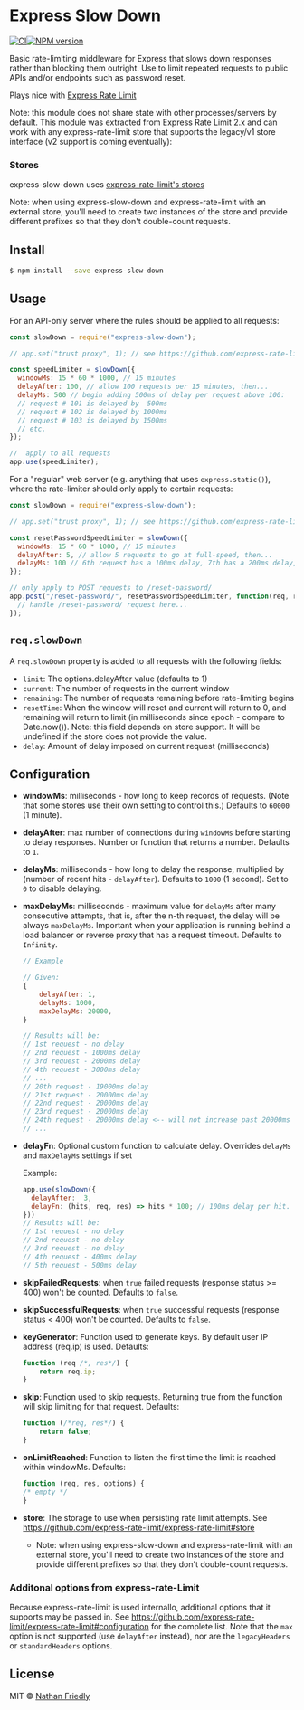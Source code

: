# Express Slow Down

[![CI](https://github.com/nfriedly/express-slow-down/actions/workflows/main.yml/badge.svg)](https://github.com/nfriedly/express-slow-down/actions/workflows/main.yml)[![NPM version](http://badge.fury.io/js/express-slow-down.png)](https://npmjs.org/package/express-slow-down "View this project on NPM")

Basic rate-limiting middleware for Express that slows down responses rather than blocking them outright. Use to limit repeated requests to public APIs and/or endpoints such as password reset.

Plays nice with [Express Rate Limit](https://npmjs.org/package/express-rate-limit)

Note: this module does not share state with other processes/servers by default. This module was extracted from Express Rate Limit 2.x and can work with any express-rate-limit store that supports the legacy/v1 store interface (v2 support is coming eventually):

### Stores

express-slow-down uses [express-rate-limit's stores](https://github.com/express-rate-limit/express-rate-limit#store)

Note: when using express-slow-down and express-rate-limit with an external store, you'll need to create two instances of the store and provide different prefixes so that they don't double-count requests.

## Install

```sh
$ npm install --save express-slow-down
```

## Usage

For an API-only server where the rules should be applied to all requests:

```js
const slowDown = require("express-slow-down");

// app.set("trust proxy", 1); // see https://github.com/express-rate-limit/express-rate-limit/wiki/Troubleshooting-Proxy-Issues

const speedLimiter = slowDown({
  windowMs: 15 * 60 * 1000, // 15 minutes
  delayAfter: 100, // allow 100 requests per 15 minutes, then...
  delayMs: 500 // begin adding 500ms of delay per request above 100:
  // request # 101 is delayed by  500ms
  // request # 102 is delayed by 1000ms
  // request # 103 is delayed by 1500ms
  // etc.
});

//  apply to all requests
app.use(speedLimiter);
```

For a "regular" web server (e.g. anything that uses `express.static()`), where the rate-limiter should only apply to certain requests:

```js
const slowDown = require("express-slow-down");

// app.set("trust proxy", 1); // see https://github.com/express-rate-limit/express-rate-limit/wiki/Troubleshooting-Proxy-Issues

const resetPasswordSpeedLimiter = slowDown({
  windowMs: 15 * 60 * 1000, // 15 minutes
  delayAfter: 5, // allow 5 requests to go at full-speed, then...
  delayMs: 100 // 6th request has a 100ms delay, 7th has a 200ms delay, 8th gets 300ms, etc.
});

// only apply to POST requests to /reset-password/
app.post("/reset-password/", resetPasswordSpeedLimiter, function(req, res) {
  // handle /reset-password/ request here...
});
```

## `req.slowDown`

A `req.slowDown` property is added to all requests with the following fields:

- `limit`: The options.delayAfter value (defaults to 1)
- `current`: The number of requests in the current window
- `remaining`: The number of requests remaining before rate-limiting begins
- `resetTime`: When the window will reset and current will return to 0, and remaining will return to limit (in milliseconds since epoch - compare to Date.now()). Note: this field depends on store support. It will be undefined if the store does not provide the value.
- `delay`: Amount of delay imposed on current request (milliseconds)

## Configuration

- **windowMs**: milliseconds - how long to keep records of requests. (Note that some stores use their own setting to control this.) Defaults to `60000` (1 minute).
- **delayAfter**: max number of connections during `windowMs` before starting to delay responses. Number or function that returns a number. Defaults to `1`.
- **delayMs**: milliseconds - how long to delay the response, multiplied by (number of recent hits - `delayAfter`). Defaults to `1000` (1 second). Set to `0` to disable delaying.
- **maxDelayMs**: milliseconds - maximum value for `delayMs` after many consecutive attempts, that is, after the n-th request, the delay will be always `maxDelayMs`. Important when your application is running behind a load balancer or reverse proxy that has a request timeout. Defaults to `Infinity`.

  ```javascript
  // Example

  // Given:
  {
      delayAfter: 1,
      delayMs: 1000,
      maxDelayMs: 20000,
  }

  // Results will be:
  // 1st request - no delay
  // 2nd request - 1000ms delay
  // 3rd request - 2000ms delay
  // 4th request - 3000ms delay
  // ...
  // 20th request - 19000ms delay
  // 21st request - 20000ms delay
  // 22nd request - 20000ms delay
  // 23rd request - 20000ms delay
  // 24th request - 20000ms delay <-- will not increase past 20000ms
  // ...
  ```
- **delayFn**: Optional custom function to calculate delay. Overrides `delayMs` and `maxDelayMs` settings if set

  Example:
  ```js
  app.use(slowDown({
    delayAfter:  3,
    delayFn: (hits, req, res) => hits * 100; // 100ms delay per hit.
  }))
  // Results will be:
  // 1st request - no delay
  // 2nd request - no delay
  // 3rd request - no delay
  // 4th request - 400ms delay
  // 5th request - 500ms delay
  ```
- **skipFailedRequests**: when `true` failed requests (response status >= 400) won't be counted. Defaults to `false`.
- **skipSuccessfulRequests**: when `true` successful requests (response status < 400) won't be counted. Defaults to `false`.
- **keyGenerator**: Function used to generate keys. By default user IP address (req.ip) is used. Defaults:

  ```js
  function (req /*, res*/) {
      return req.ip;
  }
  ```

- **skip**: Function used to skip requests. Returning true from the function will skip limiting for that request. Defaults:

  ```js
  function (/*req, res*/) {
      return false;
  }
  ```

- **onLimitReached**: Function to listen the first time the limit is reached within windowMs. Defaults:

  ```js
  function (req, res, options) {
  /* empty */
  }
  ```

- **store**: The storage to use when persisting rate limit attempts. See https://github.com/express-rate-limit/express-rate-limit#store
  - Note: when using express-slow-down and express-rate-limit with an external store, you'll need to create two instances of the store and provide different prefixes so that they don't double-count requests.

### Additonal options from express-rate-Limit

Because express-rate-limit is used internallo, additional options that it supports may be passed in. See https://github.com/express-rate-limit/express-rate-limit#configuration for the complete list. Note that the `max` option is not supported (use `delayAfter` instead), nor are the `legacyHeaders` or `standardHeaders` options.

## License

MIT © [Nathan Friedly](http://nfriedly.com/)

